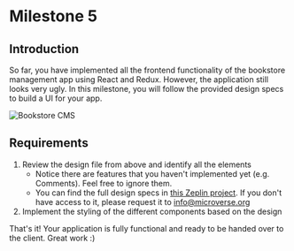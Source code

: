 # Milestone 5

## Introduction

So far, you have implemented all the frontend functionality of the bookstore management app using React and Redux. However, the application still looks very ugly. In this milestone, you will follow the provided design specs to build a UI for your app.

![Bookstore CMS](https://github.com/microverseinc/project-redux-bookstore/blob/master/images/main-ui.png?raw=true)

## Requirements

1. Review the design file from above and identify all the elements
    - Notice there are features that you haven't implemented yet (e.g. Comments). Feel free to ignore them.
    - You can find the full design specs in [this Zeplin project](https://zpl.io/29Z8Akl). If you don't have access to it, please request it to info@microverse.org
2. Implement the styling of the different components based on the design

That's it! Your application is fully functional and ready to be handed over to the client. Great work :)
